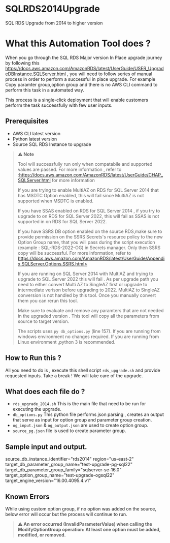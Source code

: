 # SQLRDS2014Upgrade
SQL RDS Upgrade from 2014 to higher version

# What this Automation Tool does  ?

When you go through the SQL RDS Major version In Place upgrade journey by following this https://docs.aws.amazon.com/AmazonRDS/latest/UserGuide/USER_UpgradeDBInstance.SQLServer.html , you will need to follow series of manual process in order to perform a successful in place upgrade. For example Copy paramter group,option group and there is no AWS CLI command to perform this task in a automated way.

This process is a single-click deployment that will enable customers perform the task successfully with few user inputs.

## Prerequisites
- AWS CLI latest version
- Python latest version
- Source SQL RDS Instance to upgrade


> **⚠️ Note**
>
>Tool will successfully run  only when compatabile and supported values are passed. For more information , refer to  :https://docs.aws.amazon.com/AmazonRDS/latest/UserGuide/CHAP_SQLServer.html for more information 
>
>If you are trying to enable MultiAZ on RDS for SQL Server 2014 that has MSDTC Option enabled, this will fail since MultiAZ is not supported when MSDTC is enabled.
>
>If you have SSAS enabled on RDS for SQL Server 2014 , if you try to upgrade to on RDS for SQL Server 2022, this will fail as SSAS is not supported in on RDS for SQL Server 2022.
>
>If you have SSRS DB option enabled on the source RDS,make sure to provide permission on the SSRS Secrets's resource policy to the new Option Group name, that you will pass during the script execution (example : SQL-RDS-2022-OG) in Secrets manager. Only then SSRS copy will be successful. For more information, refer to https://docs.aws.amazon.com/AmazonRDS/latest/UserGuide/Appendix.SQLServer.Options.SSRS.html>
>
>If you are running on SQL Server 2014 with MultiAZ  and trying to upgrade to SQL Server 2022 this will fail . As per upgrade path you need to either convert Multi AZ to SingleAZ first or upgrade to intermediate verison before upgrading to 2022. MultiAZ to SingleAZ conversion is not handled by this tool. Once you manually convert them you can rerun this tool.
>
>Make sure to evaluate and remove any paramters that are not needed in the upgraded version . This tool will copy all the parameters from source to target version.
>
>The scripts uses `py db_options.py` (line 157). If you are running from windows environment no changes required. If you are running from Linux environment ,python 3 is recommended.

## How to Run this ?

All you need to do is , execute this shell script `rds_upgrade.sh` and provide requested inputs. Take a break ! We will take care of the upgrade.

## What does each file do ?

- `rds_upgrade_2014.sh` This is the main file that need to be run for executing the upgrade. 
- `db_options.py` This python file performs json parsing , creates an output that serve as input for option group and parameter group creation. 
- `og_input.json` & `og_output.json` are used to create option group.
- `source_pg.json` file is used to create parameter group.



## Sample input and output. 

source_db_instance_identifier="rds2014"
region="us-east-2"
target_db_parameter_group_name="test-upgrade-pg-sql22"
target_db_parameter_group_family="sqlserver-se-16.0"
target_option_group_name="test-upgrade-ogsql22"
target_engine_version="16.00.4095.4.v1"

## Known Errors

While using custom option group, if no option was added on the source, below error will occur but the process will continue to run. 

>**⚠️ An error occurred (InvalidParameterValue) when calling the ModifyOptionGroup operation: At least one option must be added, modified, or removed.**

